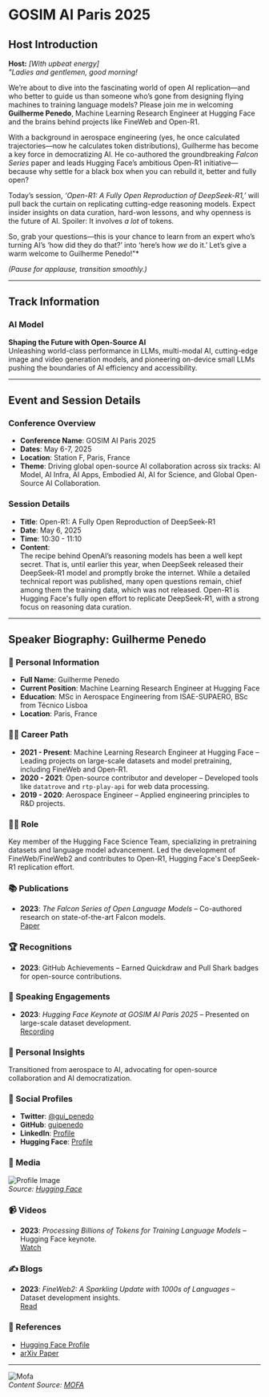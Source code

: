 
# GOSIM AI Paris 2025

## Host Introduction

**Host:** *[With upbeat energy]*  
*"Ladies and gentlemen, good morning!*  

We’re about to dive into the fascinating world of open AI replication—and who better to guide us than someone who’s gone from designing flying machines to training language models? Please join me in welcoming **Guilherme Penedo**, Machine Learning Research Engineer at Hugging Face and the brains behind projects like FineWeb and Open-R1.  

With a background in aerospace engineering (yes, he once calculated trajectories—now he calculates token distributions), Guilherme has become a key force in democratizing AI. He co-authored the groundbreaking *Falcon Series* paper and leads Hugging Face’s ambitious Open-R1 initiative—because why settle for a black box when you can rebuild it, better and fully open?  

Today’s session, *‘Open-R1: A Fully Open Reproduction of DeepSeek-R1,’* will pull back the curtain on replicating cutting-edge reasoning models. Expect insider insights on data curation, hard-won lessons, and why openness is the future of AI. Spoiler: It involves *a lot* of tokens.  

So, grab your questions—this is your chance to learn from an expert who’s turning AI’s ‘how did they do that?’ into ‘here’s how *we* do it.’ Let’s give a warm welcome to Guilherme Penedo!"*  

*(Pause for applause, transition smoothly.)*  

---

## Track Information

### AI Model  
**Shaping the Future with Open-Source AI**  
Unleashing world-class performance in LLMs, multi-modal AI, cutting-edge image and video generation models, and pioneering on-device small LLMs pushing the boundaries of AI efficiency and accessibility.  

---

## Event and Session Details

### Conference Overview  
- **Conference Name**: GOSIM AI Paris 2025  
- **Dates**: May 6-7, 2025  
- **Location**: Station F, Paris, France  
- **Theme**: Driving global open-source AI collaboration across six tracks: AI Model, AI Infra, AI Apps, Embodied AI, AI for Science, and Global Open-Source AI Collaboration.  

### Session Details  
- **Title**: Open-R1: A Fully Open Reproduction of DeepSeek-R1  
- **Date**: May 6, 2025  
- **Time**: 10:30 - 11:10  
- **Content**:  
  The recipe behind OpenAI’s reasoning models has been a well kept secret. That is, until earlier this year, when DeepSeek released their DeepSeek-R1 model and promptly broke the internet. While a detailed technical report was published, many open questions remain, chief among them the training data, which was not released. Open-R1 is Hugging Face's fully open effort to replicate DeepSeek-R1, with a strong focus on reasoning data curation.  

---

## Speaker Biography: Guilherme Penedo  

### 🧠 Personal Information  
- **Full Name**: Guilherme Penedo  
- **Current Position**: Machine Learning Research Engineer at Hugging Face  
- **Education**: MSc in Aerospace Engineering from ISAE-SUPAERO, BSc from Técnico Lisboa  
- **Location**: Paris, France  

### 🧑‍💻 Career Path  
- **2021 - Present**: Machine Learning Research Engineer at Hugging Face – Leading projects on large-scale datasets and model pretraining, including FineWeb and Open-R1.  
- **2020 - 2021**: Open-source contributor and developer – Developed tools like `datatrove` and `rtp-play-api` for web data processing.  
- **2019 - 2020**: Aerospace Engineer – Applied engineering principles to R&D projects.  

### 👨‍🔬 Role  
Key member of the Hugging Face Science Team, specializing in pretraining datasets and language model advancement. Led the development of FineWeb/FineWeb2 and contributes to Open-R1, Hugging Face's DeepSeek-R1 replication effort.  

### 📚 Publications  
- **2023**: *The Falcon Series of Open Language Models* – Co-authored research on state-of-the-art Falcon models.  
  [Paper](https://arxiv.org/abs/2311.16867)  

### 🏆 Recognitions  
- **2023**: GitHub Achievements – Earned Quickdraw and Pull Shark badges for open-source contributions.  

### 🎤 Speaking Engagements  
- **2023**: *Hugging Face Keynote at GOSIM AI Paris 2025* – Presented on large-scale dataset development.  
  [Recording](https://www.youtube.com/watch?v=iQmXF5gxaWY)  

### 🤔 Personal Insights  
Transitioned from aerospace to AI, advocating for open-source collaboration and AI democratization.  

### 🔗 Social Profiles  
- **Twitter**: [@gui_penedo](https://twitter.com/gui_penedo)  
- **GitHub**: [guipenedo](https://github.com/guipenedo)  
- **LinkedIn**: [Profile](https://fr.linkedin.com/in/guilhermepenedo)  
- **Hugging Face**: [Profile](https://huggingface.co/guipenedo)  

### 📸 Media  
![Profile Image](https://huggingface.co/guipenedo/activity/community)  
*Source: [Hugging Face](https://huggingface.co/guipenedo)*  

### 📹 Videos  
- **2023**: *Processing Billions of Tokens for Training Language Models* – Hugging Face keynote.  
  [Watch](https://www.youtube.com/watch?v=iQmXF5gxaWY)  

### ✍️ Blogs  
- **2023**: *FineWeb2: A Sparkling Update with 1000s of Languages* – Dataset development insights.  
  [Read](https://www.linkedin.com/posts/guilhermepenedo_huggingfacefwfineweb-2-datasets-at-hugging-activity-7271443420198391808-CZvn)  

### 📖 References  
- [Hugging Face Profile](https://huggingface.co/guipenedo)  
- [arXiv Paper](https://arxiv.org/abs/2311.16867)  

---

![Mofa](mofa.png)  
*Content Source: [MOFA](https://github.com/moxin-org/mofa)*  
